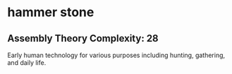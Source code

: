 # hammer stone

## Assembly Theory Complexity: 28
Early human technology for various purposes including hunting, gathering, and daily life.
